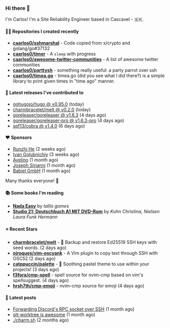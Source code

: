 ### Hi there 👋

I'm Carlos! I'm a Site Reliability Engineer based in Cascavel - 🇧🇷.

#### 👨‍💻 Repositories I created recently
- **[caarlos0/sshmarshal](https://github.com/caarlos0/sshmarshal)** - Code copied from x/crypto and golang/go#37132
- **[caarlos0/timer](https://github.com/caarlos0/timer)** - A `sleep` with progress
- **[caarlos0/awesome-twitter-communities](https://github.com/caarlos0/awesome-twitter-communities)** - A list of awesome twitter communities
- **[caarlos0/parttysh](https://github.com/caarlos0/parttysh)** - something really useful: a party parrot over ssh
- **[caarlos0/timea.go](https://github.com/caarlos0/timea.go)** - timea.go (did you see what I did there?) is a simple library to print given times in &#34;time ago&#34; manner.

#### 🚀 Latest releases I've contributed to


- [gohugoio/hugo @ v0.95.0](https://github.com/gohugoio/hugo/releases/tag/v0.95.0) (today)
- [charmbracelet/melt @ v0.2.0](https://github.com/charmbracelet/melt/releases/tag/v0.2.0) (today)
- [goreleaser/goreleaser @ v1.6.3](https://github.com/goreleaser/goreleaser/releases/tag/v1.6.3) (4 days ago)
- [goreleaser/goreleaser-pro @ v1.6.3-pro](https://github.com/goreleaser/goreleaser-pro/releases/tag/v1.6.3-pro) (4 days ago)
- [spf13/cobra @ v1.4.0](https://github.com/spf13/cobra/releases/tag/v1.4.0) (6 days ago)

#### ❤️ Sponsors
- [Runzhi He](https://github.com/12f23eddde) (2 weeks ago)
- [Ivan Golubnichiy](https://github.com/h1kkan) (3 weeks ago)
- [Avelino](https://github.com/avelino) (1 month ago)
- [Joseph Sirianni](https://github.com/jsirianni) (1 month ago)
- [Babiel GmbH](https://github.com/babiel) (1 month ago)

Many thanks everyone! 🙏

#### 📚 Some books I'm reading
- **[Nada Easy](https://www.goodreads.com/book/show/36041615-nada-easy)** by _tallis gomes_
- **[Studio 21: Deutschbuch A1 MIT DVD-Rom](https://www.goodreads.com/book/show/25495148-studio-21)** by _Kuhn Christina, Nielsen Laura Funk Hermann_

#### ⭐ Recent Stars


- **[charmbracelet/melt](https://github.com/charmbracelet/melt)** - 🧊 Backup and restore Ed25519 SSH keys with seed words. (2 days ago)
- **[ojroques/vim-oscyank](https://github.com/ojroques/vim-oscyank)** - A Vim plugin to copy text through SSH with OSC52 (2 days ago)
- **[catppuccin/palette](https://github.com/catppuccin/palette)** - 🎨 Soothing pastel theme to use within your projects! (3 days ago)
- **[f3fora/cmp-spell](https://github.com/f3fora/cmp-spell)** - spell source for nvim-cmp based on vim&#39;s spellsuggest. (4 days ago)
- **[hrsh7th/cmp-emoji](https://github.com/hrsh7th/cmp-emoji)** - nvim-cmp source for emoji (4 days ago)

#### 📄 Latest posts
- [Forwarding Discord&#39;s RPC socket over SSH](https://carlosbecker.com/posts/discord-rpc-ssh/) (1 month ago)
- [git-worktree is awesome](https://carlosbecker.com/posts/git-worktrees/) (1 month ago)
- [./charm.sh](https://carlosbecker.com/posts/charm/) (2 months ago)
